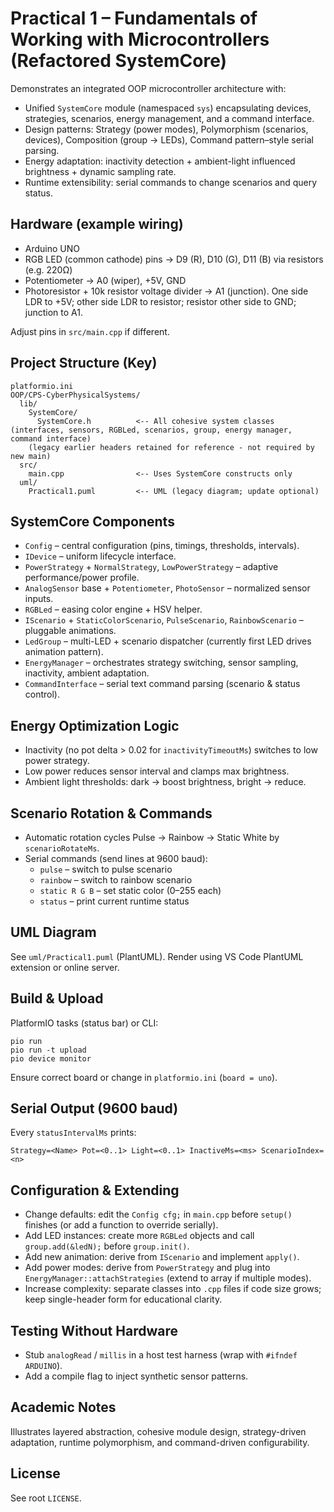 # Practical 1 – Fundamentals of Working with Microcontrollers (Refactored SystemCore)

Demonstrates an integrated OOP microcontroller architecture with:
- Unified `SystemCore` module (namespaced `sys`) encapsulating devices, strategies, scenarios, energy management, and a command interface.
- Design patterns: Strategy (power modes), Polymorphism (scenarios, devices), Composition (group → LEDs), Command pattern–style serial parsing.
- Energy adaptation: inactivity detection + ambient-light influenced brightness + dynamic sampling rate.
- Runtime extensibility: serial commands to change scenarios and query status.

## Hardware (example wiring)
- Arduino UNO
- RGB LED (common cathode) pins → D9 (R), D10 (G), D11 (B) via resistors (e.g. 220Ω)
- Potentiometer → A0 (wiper), +5V, GND
- Photoresistor + 10k resistor voltage divider → A1 (junction). One side LDR to +5V; other side LDR to resistor; resistor other side to GND; junction to A1.

Adjust pins in `src/main.cpp` if different.

## Project Structure (Key)
```
platformio.ini
OOP/CPS-CyberPhysicalSystems/
  lib/
    SystemCore/
      SystemCore.h          <-- All cohesive system classes (interfaces, sensors, RGBLed, scenarios, group, energy manager, command interface)
    (legacy earlier headers retained for reference - not required by new main)
  src/
    main.cpp                <-- Uses SystemCore constructs only
  uml/
    Practical1.puml         <-- UML (legacy diagram; update optional)
```

## SystemCore Components
- `Config` – central configuration (pins, timings, thresholds, intervals).
- `IDevice` – uniform lifecycle interface.
- `PowerStrategy` + `NormalStrategy`, `LowPowerStrategy` – adaptive performance/power profile.
- `AnalogSensor` base + `Potentiometer`, `PhotoSensor` – normalized sensor inputs.
- `RGBLed` – easing color engine + HSV helper.
- `IScenario` + `StaticColorScenario`, `PulseScenario`, `RainbowScenario` – pluggable animations.
- `LedGroup` – multi-LED + scenario dispatcher (currently first LED drives animation pattern).
- `EnergyManager` – orchestrates strategy switching, sensor sampling, inactivity, ambient adaptation.
- `CommandInterface` – serial text command parsing (scenario & status control).

## Energy Optimization Logic
- Inactivity (no pot delta > 0.02 for `inactivityTimeoutMs`) switches to low power strategy.
- Low power reduces sensor interval and clamps max brightness.
- Ambient light thresholds: dark → boost brightness, bright → reduce.

## Scenario Rotation & Commands
- Automatic rotation cycles Pulse → Rainbow → Static White by `scenarioRotateMs`.
- Serial commands (send lines at 9600 baud):
  - `pulse` – switch to pulse scenario
  - `rainbow` – switch to rainbow scenario
  - `static R G B` – set static color (0–255 each)
  - `status` – print current runtime status

## UML Diagram
See `uml/Practical1.puml` (PlantUML). Render using VS Code PlantUML extension or online server.

## Build & Upload
PlatformIO tasks (status bar) or CLI:
```
pio run
pio run -t upload
pio device monitor
```
Ensure correct board or change in `platformio.ini` (`board = uno`).

## Serial Output (9600 baud)
Every `statusIntervalMs` prints:
```
Strategy=<Name> Pot=<0..1> Light=<0..1> InactiveMs=<ms> ScenarioIndex=<n>
```

## Configuration & Extending
- Change defaults: edit the `Config cfg;` in `main.cpp` before `setup()` finishes (or add a function to override serially).
- Add LED instances: create more `RGBLed` objects and call `group.add(&ledN);` before `group.init()`.
- Add new animation: derive from `IScenario` and implement `apply()`.
- Add power modes: derive from `PowerStrategy` and plug into `EnergyManager::attachStrategies` (extend to array if multiple modes).
- Increase complexity: separate classes into `.cpp` files if code size grows; keep single-header form for educational clarity.

## Testing Without Hardware
- Stub `analogRead` / `millis` in a host test harness (wrap with `#ifndef ARDUINO`).
- Add a compile flag to inject synthetic sensor patterns.

## Academic Notes
Illustrates layered abstraction, cohesive module design, strategy-driven adaptation, runtime polymorphism, and command-driven configurability.

## License
See root `LICENSE`.
